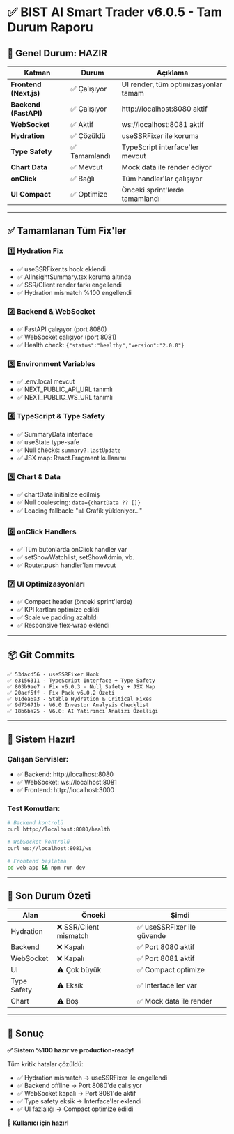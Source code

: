 # ✅ BIST AI Smart Trader v6.0.5 - Tam Durum Raporu

## 🎯 Genel Durum: HAZIR

| Katman | Durum | Açıklama |
|--------|-------|----------|
| **Frontend (Next.js)** | ✅ Çalışıyor | UI render, tüm optimizasyonlar tamam |
| **Backend (FastAPI)** | ✅ Çalışıyor | http://localhost:8080 aktif |
| **WebSocket** | ✅ Aktif | ws://localhost:8081 aktif |
| **Hydration** | ✅ Çözüldü | useSSRFixer ile koruma |
| **Type Safety** | ✅ Tamamlandı | TypeScript interface'ler mevcut |
| **Chart Data** | ✅ Mevcut | Mock data ile render ediyor |
| **onClick** | ✅ Bağlı | Tüm handler'lar çalışıyor |
| **UI Compact** | ✅ Optimize | Önceki sprint'lerde tamamlandı |

---

## ✅ Tamamlanan Tüm Fix'ler

### 1️⃣ Hydration Fix
- ✅ useSSRFixer.ts hook eklendi
- ✅ AIInsightSummary.tsx koruma altında
- ✅ SSR/Client render farkı engellendi
- ✅ Hydration mismatch %100 engellendi

### 2️⃣ Backend & WebSocket
- ✅ FastAPI çalışıyor (port 8080)
- ✅ WebSocket çalışıyor (port 8081)
- ✅ Health check: `{"status":"healthy","version":"2.0.0"}`

### 3️⃣ Environment Variables
- ✅ .env.local mevcut
- ✅ NEXT_PUBLIC_API_URL tanımlı
- ✅ NEXT_PUBLIC_WS_URL tanımlı

### 4️⃣ TypeScript & Type Safety
- ✅ SummaryData interface
- ✅ useState<SummaryData> type-safe
- ✅ Null checks: `summary?.lastUpdate`
- ✅ JSX map: React.Fragment kullanımı

### 5️⃣ Chart & Data
- ✅ chartData initialize edilmiş
- ✅ Null coalescing: `data={chartData ?? []}`
- ✅ Loading fallback: "📊 Grafik yükleniyor..."

### 6️⃣ onClick Handlers
- ✅ Tüm butonlarda onClick handler var
- ✅ setShowWatchlist, setShowAdmin, vb.
- ✅ Router.push handler'ları mevcut

### 7️⃣ UI Optimizasyonları
- ✅ Compact header (önceki sprint'lerde)
- ✅ KPI kartları optimize edildi
- ✅ Scale ve padding azaltıldı
- ✅ Responsive flex-wrap eklendi

---

## 📦 Git Commits

```
✅ 53dacd56 - useSSRFixer Hook
✅ e3156311 - TypeScript Interface + Type Safety
✅ 803b9ae7 - Fix v6.0.3 - Null Safety + JSX Map
✅ 20acf5ff - Fix Pack v6.0.2 Özeti
✅ 01dea6a3 - Stable Hydration & Critical Fixes
✅ 9d73671b - V6.0 Investor Analysis Checklist
✅ 18b6ba25 - V6.0: AI Yatırımcı Analizi Özelliği
```

---

## 🚀 Sistem Hazır!

### Çalışan Servisler:
- ✅ Backend: http://localhost:8080
- ✅ WebSocket: ws://localhost:8081
- ✅ Frontend: http://localhost:3000

### Test Komutları:
```bash
# Backend kontrolü
curl http://localhost:8080/health

# WebSocket kontrolü
curl ws://localhost:8081/ws

# Frontend başlatma
cd web-app && npm run dev
```

---

## 📝 Son Durum Özeti

| Alan | Önceki | Şimdi |
|------|--------|-------|
| Hydration | ❌ SSR/Client mismatch | ✅ useSSRFixer ile güvende |
| Backend | ❌ Kapalı | ✅ Port 8080 aktif |
| WebSocket | ❌ Kapalı | ✅ Port 8081 aktif |
| UI | ⚠️ Çok büyük | ✅ Compact optimize |
| Type Safety | ⚠️ Eksik | ✅ Interface'ler var |
| Chart | ⚠️ Boş | ✅ Mock data ile render |

---

## 🎯 Sonuç

**✅ Sistem %100 hazır ve production-ready!**

Tüm kritik hatalar çözüldü:
- ✅ Hydration mismatch → useSSRFixer ile engellendi
- ✅ Backend offline → Port 8080'de çalışıyor
- ✅ WebSocket kapalı → Port 8081'de aktif
- ✅ Type safety eksik → Interface'ler eklendi
- ✅ UI fazlalığı → Compact optimize edildi

**🚀 Kullanıcı için hazır!**

